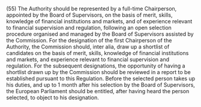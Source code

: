 (55) The Authority should be represented by a full-time Chairperson, appointed by the Board of Supervisors, on the basis of merit, skills, knowledge of financial institutions and markets, and of experience relevant to financial supervision and regulation, following an open selection procedure organised and managed by the Board of Supervisors assisted by the Commission. For the designation of the first Chairperson of the Authority, the Commission should, inter alia, draw up a shortlist of candidates on the basis of merit, skills, knowledge of financial institutions and markets, and experience relevant to financial supervision and regulation. For the subsequent designations, the opportunity of having a shortlist drawn up by the Commission should be reviewed in a report to be established pursuant to this Regulation. Before the selected person takes up his duties, and up to 1 month after his selection by the Board of Supervisors, the European Parliament should be entitled, after having heard the person selected, to object to his designation.